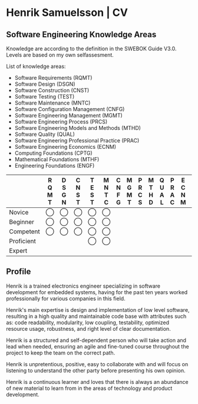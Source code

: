 # Henrik Samuelsson | CV

## Software Engineering Knowledge Areas

Knowledge are according to the definition in the SWEBOK Guide V3.0. Levels are based on my own selfassesment.

List of knowledge areas:

- Software Requirements (RQMT)  
- Software Design (DSGN)
- Software Construction (CNST)
- Software Testing (TEST)
- Software Maintenance (MNTC)
- Software Configuration Management (CNFG)
- Software Engineering Management (MGMT)
- Software Engineering Process (PRCS)
- Software Engineering Models and Methods (MTHD)
- Software Quality (QUAL)
- Software Engineering Professional Practice (PRAC)
- Software Engineering Economics (ECNM)
- Computing Foundations (CPTG)
- Mathematical Foundations (MTHF)
- Engineering Foundations (ENGF)


|            | R </BR> Q</BR>M</BR>T | D</BR>S</BR>G</BR>N | C</BR>N</BR>S</BR>T | T</BR>E</BR>S</BR>T | M</BR>N</BR>T</BR>C| C</BR>N</BR>F</BR>G | M</BR>G</BR>M</BR>T| P</BR>R</BR>C</BR>S | M</BR>T</BR>H</BR>D | Q</BR>U</BR>A</BR>L | P</BR>R</BR>A</BR>C | E</BR>C</BR>N</BR>M | C</BR>P</BR>T</BR>G | M</BR>T</BR>H</BR>F | E</BR>N</BR>G</BR>F |
| ---        | ---           | ---           | ---           | ---           | ---           | ---           | ---           | ---           | ---           | ---           | ---           | ---           | ---           | ---           | ---           |
| Novice     | ◯            | ◯            | ◯            | ◯            |      ◯        |               |               |               |               |               |               |               |               |               |               |
| Beginner   | ◯            | ◯            | ◯            | ◯            |    ◯          |               |               |               |               |               |               |               |               |               |               |
| Competent  | ◯            | ◯            | ◯            | ◯            |    ◯          |               |               |               |               |               |               |               |               |               |               |
| Proficient |               |               |               | ◯            |     ◯         |               |               |               |               |               |               |               |               |               |               |   
| Expert     |               |               |               |               |               |               |               |               |               |               |               |               |               |               |               |

## Profile

Henrik is a trained electronics engineer specializing in software development for embedded systems, having for the past ten years worked professionally for various companies in this field.

Henrik's main expertise is design and implementation of low level software, resulting in a high quality and maintainable code base with attributes such as: code readability, modularity, low coupling, testability, optimized resource usage, robustness, and right level of clear documentation.

Henrik is a structured and self-dependent person who will take action and lead when needed, ensuring an agile and fine-tuned course throughout the project to keep the  team on the correct path.

Henrik is unpretentious, positive, easy to collaborate with and will focus on listening to understand the other party before presenting his own opinion.

Henrik is a continuous learner and loves that there is always an abundance of new material to learn from in the areas of technology and product development.

<!--
**HenrikSamuelsson/henriksamuelsson** is a ✨ _special_ ✨ repository because its `README.md` (this file) appears on your GitHub profile.

Here are some ideas to get you started:

- 🔭 I’m currently working on ...
- 🌱 I’m currently learning ...
- 👯 I’m looking to collaborate on ...
- 🤔 I’m looking for help with ...
- 💬 Ask me about ...
- 📫 How to reach me: ...
- 😄 Pronouns: ...
- ⚡ Fun fact: ...
-->
